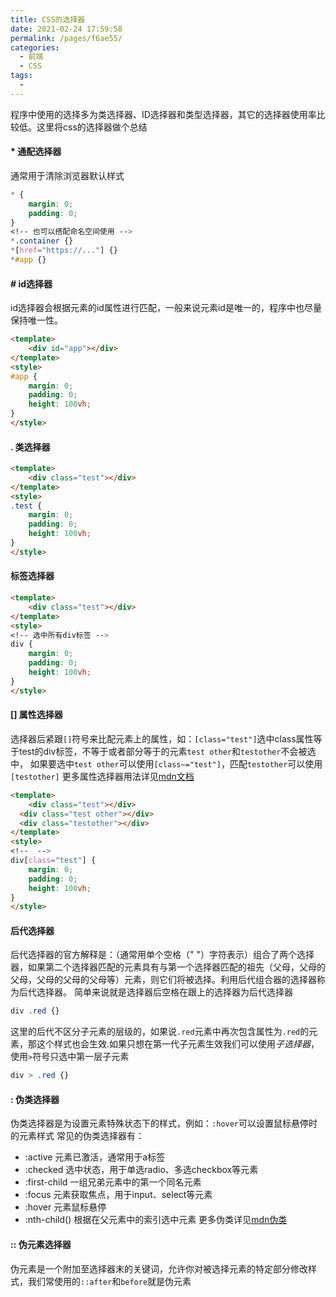 ```yaml
---
title: CSS的选择器
date: 2021-02-24 17:59:58
permalink: /pages/f6ae55/
categories:
  - 前端
  - CSS
tags:
  - 
---
```

程序中使用的选择多为类选择器、ID选择器和类型选择器，其它的选择器使用率比较低。这里将css的选择器做个总结

#### * 通配选择器
通常用于清除浏览器默认样式
```css
* {
	margin: 0;
	padding: 0;
}
<!-- 也可以搭配命名空间使用 -->
*.container {}
*[href="https://..."] {}
*#app {}
```

#### # id选择器
id选择器会根据元素的id属性进行匹配，一般来说元素id是唯一的，程序中也尽量保持唯一性。
```html
<template>
	<div id="app"></div>
</template>
<style>
#app {
	margin: 0;
	padding: 0;
	height: 100vh;
}
</style>
```


#### . 类选择器
```html
<template>
	<div class="test"></div>
</template>
<style>
.test {
	margin: 0;
	padding: 0;
	height: 100vh;
}
</style>
```

####  标签选择器
```html
<template>
	<div class="test"></div>
</template>
<style>
<!-- 选中所有div标签 -->
div {
	margin: 0;
	padding: 0;
	height: 100vh;
}
</style>
``` 

#### [] 属性选择器
选择器后紧跟`[]`符号来比配元素上的属性，如：`[class="test"]`选中class属性等于test的div标签，不等于或者部分等于的元素`test other`和`testother`不会被选中，
如果要选中`test other`可以使用`[class~="test"]`，匹配`testother`可以使用`[testother]`
更多属性选择器用法详见[mdn文档](https://developer.mozilla.org/zh-CN/docs/Learn/CSS/Building_blocks/Selectors/Attribute_selectors)
```html
<template>
	<div class="test"></div>
  <div class="test other"></div>
  <div class="testother"></div>
</template>
<style>
<!--  -->
div[class="test"] {
	margin: 0;
	padding: 0;
	height: 100vh;
}
</style>
``` 

#### 后代选择器
后代选择器的官方解释是：（通常用单个空格（" "）字符表示）组合了两个选择器，如果第二个选择器匹配的元素具有与第一个选择器匹配的祖先（父母，父母的父母，父母的父母的父母等）元素，则它们将被选择。利用后代组合器的选择器称为后代选择器。
简单来说就是选择器后空格在跟上的选择器为后代选择器
```css
div .red {}

```
这里的后代不区分子元素的层级的，如果说`.red`元素中再次包含属性为`.red`的元素，那这个样式也会生效.如果只想在第一代子元素生效我们可以使用*子选择器*，使用`>`符号只选中第一层子元素
```css
div > .red {}
```

#### : 伪类选择器
伪类选择器是为设置元素特殊状态下的样式，例如：`:hover`可以设置鼠标悬停时的元素样式
常见的伪类选择器有：
- :active  元素已激活，通常用于a标签
- :checked 选中状态，用于单选radio、多选checkbox等元素
- :first-child  一组兄弟元素中的第一个同名元素
- :focus   元素获取焦点，用于input、select等元素
- :hover   元素鼠标悬停
- :nth-child()  根据在父元素中的索引选中元素
更多伪类详见[mdn伪类](https://developer.mozilla.org/zh-CN/docs/Web/CSS/Pseudo-classes)

#### :: 伪元素选择器
伪元素是一个附加至选择器末的关键词，允许你对被选择元素的特定部分修改样式，我们常使用的`::after`和`before`就是伪元素
